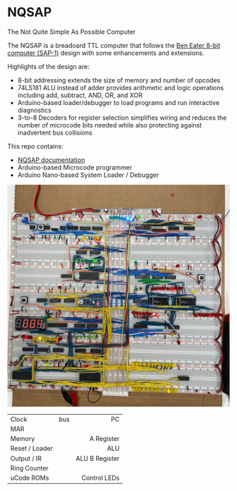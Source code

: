 # NQSAP

The Not Quite Simple As Possible Computer

The NQSAP is a breadoard TTL computer that follows the
[Ben Eater 8-bit computer (SAP-1)](https://eater.net/8bit) design with some enhancements
and extensions.

Highlights of the design are:

* 8-bit addressing extends the size of memory and number of opcodes
* 74LS181 ALU instead of adder provides arithmetic and logic operations including add,
  subtract, AND, OR, and XOR
* Arduino-based loader/debugger to load programs and run interactive diagnostics
* 3-to-8 Decoders for register selection simplifies wiring and reduces the number of
  microcode bits needed while also protecting against inadvertent bus collisions

This repo contains:

* [NQSAP documentation](https://tomnisbet.github.io/nqsap/)
* Arduino-based Microcode programmer
* Arduino Nano-based System Loader / Debugger

[![NQSAP Breadboard Computer](docs/assets/images/nqsap.jpg "NQSAP breadboard computer")](assets/images/nqsap.jpg)

|                 |     |              |
|:---             |:---:|          ---:|
| Clock           | bus |PC            |
|MAR              |     |              |
|Memory           |     |A Register    |
|Reset / Loader   |     |ALU           |
|Output / IR      |     |ALU B Register|
|Ring Counter     |     |              |
|uCode ROMs       |     |Control LEDs  |
